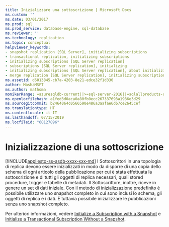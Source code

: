 ```yaml
---
title: Inizializzare una sottoscrizione | Microsoft Docs
ms.custom: ''
ms.date: 03/01/2017
ms.prod: sql
ms.prod_service: database-engine, sql-database
ms.reviewer: ''
ms.technology: replication
ms.topic: conceptual
helpviewer_keywords:
- snapshot replication [SQL Server], initializing subscriptions
- transactional replication, initializing subscriptions
- initializing subscriptions [SQL Server replication]
- subscriptions [SQL Server replication], initializing
- initializing subscriptions [SQL Server replication], about initializing subscriptions
- merge replication [SQL Server replication], initializing subscriptions
ms.assetid: d6013845-cb7a-4203-8e21-edce32f1d330
author: MashaMSFT
ms.author: mathoma
monikerRange: =azuresqldb-current||>=sql-server-2016||=sqlallproducts-allversions||>=sql-server-linux-2017||=azuresqldb-mi-current
ms.openlocfilehash: a1fed3d0aca0a80fb0ecc267337693a1936e3d29
ms.sourcegitcommit: b2464064c0566590e486a3aafae6d67ce2645cef
ms.translationtype: HT
ms.contentlocale: it-IT
ms.lasthandoff: 07/15/2019
ms.locfileid: "68127896"
---
```

# <a name="initialize-a-subscription"></a>Inizializzazione di una sottoscrizione
[!INCLUDE[appliesto-ss-asdb-xxxx-xxx-md](../../includes/appliesto-ss-asdb-xxxx-xxx-md.md)]
  I Sottoscrittori in una topologia di replica devono essere inizializzati in modo da disporre di una copia dello schema di ogni articolo della pubblicazione per cui è stata effettuata la sottoscrizione e di tutti gli oggetti di replica necessari, quali stored procedure, trigger e tabelle di metadati. Il Sottoscrittore, inoltre, riceve in genere un set di dati iniziale. Con il metodo di inizializzazione predefinito è possibile utilizzare uno snapshot completo in cui sono inclusi lo schema, gli oggetti di replica e i dati. È tuttavia possibile inizializzare le pubblicazioni senza uno snapshot completo.  
  
 Per ulteriori informazioni, vedere [Initialize a Subscription with a Snapshot](../../relational-databases/replication/initialize-a-subscription-with-a-snapshot.md) e [Initialize a Transactional Subscription Without a Snapshot](../../relational-databases/replication/initialize-a-transactional-subscription-without-a-snapshot.md).  
  
  

